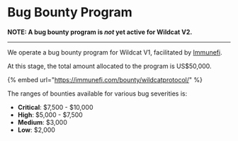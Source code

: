 # Bug Bounty Program

**NOTE: A bug bounty program is&#x20;**_**not**_**&#x20;yet active for Wildcat V2.**

***

We operate a bug bounty program for Wildcat V1, facilitated by [Immunefi](https://immunefi.com/).

At this stage, the total amount allocated to the program is US$50,000.

{% embed url="https://immunefi.com/bounty/wildcatprotocol/" %}

The ranges of bounties available for various bug severities is:

* **Critical**: $7,500 - $10,000
* **High**: $5,000 - $7,500
* **Medium**: $3,000
* **Low**: $2,000

